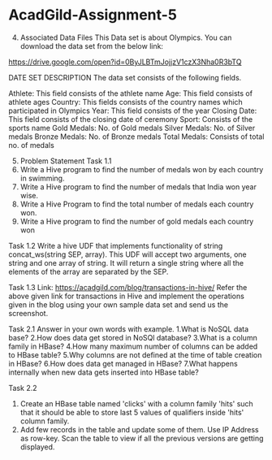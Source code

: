 # AcadGild-Assignment-5
4. Associated Data Files
This Data set is about Olympics. You can download the data set from the below link:

https://drive.google.com/open?id=0ByJLBTmJojjzV1czX3Nha0R3bTQ

DATE SET DESCRIPTION
The data set consists of the following fields.

Athlete: This field consists of the athlete name
Age: This field consists of athlete ages
Country: This fields consists of the country names which participated in Olympics
Year: This field consists of the year
Closing Date: This field consists of the closing date of ceremony
Sport: Consists of the sports name
Gold Medals: No. of Gold medals
Silver Medals: No. of Silver medals
Bronze Medals: No. of Bronze medals
Total Medals: Consists of total no. of medals

5. Problem Statement
Task 1.1
1. Write a Hive program to find the number of medals won by each country in swimming.
2. Write a Hive program to find the number of medals that India won year wise.
3. Write a Hive Program to find the total number of medals each country won.
4. Write a Hive program to find the number of gold medals each country won

Task 1.2
Write a hive UDF that implements functionality of string concat_ws(string SEP, array<string>).
This UDF will accept two arguments, one string and one array of string.
It will return a single string where all the elements of the array are separated by the SEP.

Task 1.3
Link: https://acadgild.com/blog/transactions-in-hive/
Refer the above given link for transactions in Hive and implement the operations given in the 
blog using your own sample data set and send us the screenshot.

Task 2.1
Answer in your own words with example.
1.What is NoSQL data base?
2.How does data get stored in NoSQl database?
3.What is a column family in HBase?
4.How many maximum number of columns can be added to HBase table?
5.Why columns are not defined at the time of table creation in HBase?
6.How does data get managed in HBase?
7.What happens internally when new data gets inserted into HBase table?

Task 2.2
1. Create an HBase table named 'clicks' with a column family 'hits' such that it should be
able to store last 5 values of qualifiers inside 'hits' column family.
2. Add few records in the table and update some of them. Use IP Address as row-key. Scan
the table to view if all the previous versions are getting displayed.
